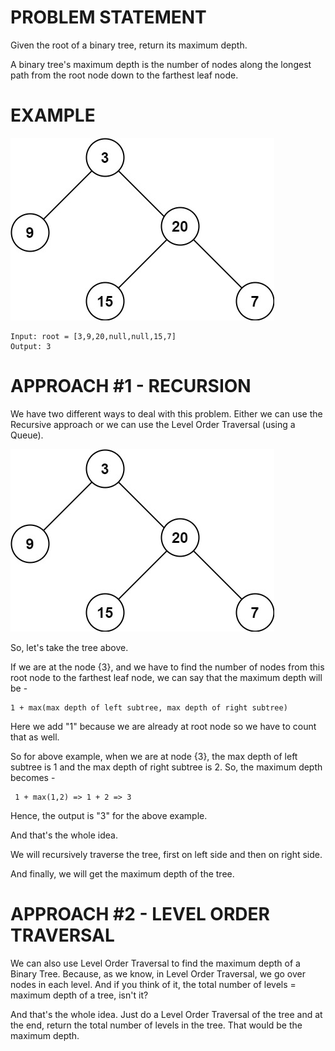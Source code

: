 # PROBLEM STATEMENT

Given the root of a binary tree, return its maximum depth.

A binary tree's maximum depth is the number of nodes along the longest path from the root node down to the farthest leaf node.

# EXAMPLE

![Alt text](image.png)

    Input: root = [3,9,20,null,null,15,7]
    Output: 3

# APPROACH #1 - RECURSION

We have two different ways to deal with this problem. Either we can use the Recursive approach or we can use the Level Order Traversal (using a Queue).

![Alt text](image.png)

So, let's take the tree above.

If we are at the node {3}, and we have to find the number of nodes from this root node to the farthest leaf node, we can say that the maximum depth will be - 

    1 + max(max depth of left subtree, max depth of right subtree)

Here we add "1" because we are already at root node so we have to count that as well.

So for above example, when we are at node {3}, the max depth of left subtree is 1 and the max depth of right subtree is 2. So, the maximum depth becomes - 

     1 + max(1,2) => 1 + 2 => 3

Hence, the output is "3" for the above example.

And that's the whole idea.

We will recursively traverse the tree, first on left side and then on right side.

And finally, we will get the maximum depth of the tree.

# APPROACH #2 - LEVEL ORDER TRAVERSAL

We can also use Level Order Traversal to find the maximum depth of a Binary Tree. Because, as we know, in Level Order Traversal, we go over nodes in each level. And if you think of it, the total number of levels = maximum depth of a tree, isn't it?

And that's the whole idea. Just do a Level Order Traversal of the tree and at the end, return the total number of levels in the tree. That would be the maximum depth.
